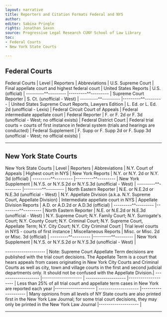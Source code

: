 ```yaml
---
layout: narrative
title: Reporters and Citation Formats Federal and NYS
author:
editor: Sabina Pringle
rights: Jonathan Saxon
source: Progressive Legal Research CUNY School of Law Library
toc:
- Federal Courts
- New York State Courts

---
```


## Federal Courts

Federal Courts | Level | Reporters | Abbreviations |
U.S. Supreme Court | Final appellate court and highest federal court | United States Reports | U.S. (official) |
---------^^--------- |---------^^--------- | Supreme Court Reporter | S. Ct. (unofficial - West) |
---------^^--------- |---------^^--------- | United States Supreme Court Reports, Lawyers Edition | L. Ed. or L. Ed. 2d (unofficial - Lexis) |
Federal Circuit Court of Appeals | Federal intermediate appellate court | Federal Reporter | F. or F. 2d or F. 3d (unofficial - West; no official exists) |
Federal District Court | Federal trial courts = courts of first instance in federal system (trials and hearings are conducted) | Federal Supplement | F. Supp or F. Supp 2d or F. Supp 3d (unofficial - West; no official exists) |

---

## New York State Courts

New York State Courts | Level | Reporters | Abbreviations |
N.Y. Court of Appeals | Highest court in NYS | New York Reports | N.Y. or N.Y. 2d or N.Y. 3d (official) |
---------^^--------- |---------^^--------- | New York Supplement | N.Y.S. or N.Y.S.2d or N.Y.S.3d (unofficial - West) |
---------^^--------- |---------^^--------- | North Eastern Reporter | N.E. or N.E.2d or N.E.3d (unofficial - West) |
N.Y. Appellate Division (a.k.a. N.Y. Supreme Court, Appellate Division) | Intermediate appellate court in NYS | Appellate Division Reports | A.D. or A.D.2d or A.D.3d (official) |
---------^^--------- |---------^^--------- | North Eastern Reporter | N.E. or N.E.2d or N.E.3d (unofficial - West) |
N.Y. Supreme Court; N.Y. Family Court; N.Y. Surrogate's Court; N.Y. County Court; N.Y. Criminal Court; N.Y. Supreme Court, Appellate Term; N.Y. City Court; N.Y. City Criminal Court | Trial level courts in NYS - courts of first instance | Miscellaneous Reports | Misc. or Misc. 2d or Misc. 3d (official) |
---------^^--------- |---------^^--------- | New York Supplement | N.Y.S. or N.Y.S.2d or N.Y.S.3d (unofficial - West) |

-------------------- | Note: Supreme Court Appellate Term decisions are published with the trial court decisions. The Appellate Term is a court that hears appeals from cases originating in New York City Courts and Criminal Courts as well as city, town and village courts in the first and second judicial departments only. It should not be confused with the Appellate Division.| -------------------- |-------------------- |
-------------------- |-------------------- | Less than 25% of all trial court and appellate term cases in New York are reported each year |-------------------- |
-------------------- |-------------------- | Many opinions from all levels of NY State courts are also printed first in the New York Law Journal; for some trial court decisions, they may only be printed in the New York Law Journal |-------------------- |

---
